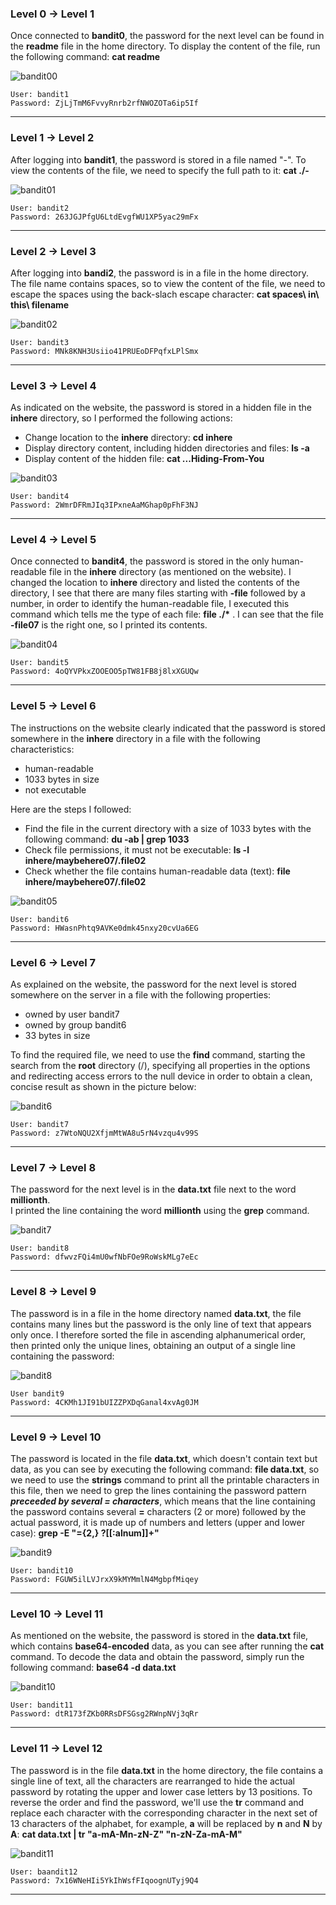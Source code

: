 ### Level 0 &rarr; Level 1  
Once connected to **bandit0**, the password for the next level can be found in the **readme** file in the home directory.
To display the content of the file, run the following command: **cat readme**  
  
![bandit00](./Img/Bandit/bandit00.png)  

    User: bandit1
    Password: ZjLjTmM6FvvyRnrb2rfNWOZOTa6ip5If
      
-------------------------------------------------------------------
### Level 1 &rarr; Level 2  
After logging into **bandit1**, the password is stored in a file named "-". To view the contents of the file,
we need to specify the full path to it: **cat ./-**  
  
![bandit01](./Img/Bandit/bandit01.png)  
    
    User: bandit2  
    Password: 263JGJPfgU6LtdEvgfWU1XP5yac29mFx
      
-------------------------------------------------------------------
### Level 2 &rarr; Level 3
After logging into **bandi2**, the password is in a file in the home directory. The file name contains spaces, so to view the content
of the file, we need to escape the spaces using the back-slach escape character: **cat spaces\ in\ this\ filename**   
  
![bandit02](./Img/Bandit/bandit02.png)  

    User: bandit3  
    Password: MNk8KNH3Usiio41PRUEoDFPqfxLPlSmx  

-------------------------------------------------------------------
### Level 3 &rarr; Level 4
As indicated on the website, the password is stored in a hidden file in the **inhere** directory, so I performed the following actions:  
- Change location to the **inhere** directory: **cd inhere**  
- Display directory content, including hidden directories and files: **ls -a**  
- Display content of the hidden file: **cat ...Hiding-From-You**  

![bandit03](./Img/Bandit/bandit03.png)  

    User: bandit4
    Password: 2WmrDFRmJIq3IPxneAaMGhap0pFhF3NJ

-------------------------------------------------------------------
### Level 4 &rarr; Level 5
Once connected to **bandit4**, the password is stored in the only human-readable file in the **inhere** directory (as mentioned
on the website). I changed the location to **inhere** directory and listed the contents of the directory, I see that there are
many files starting with **-file** followed by a number, in order to identify the human-readable file, I executed this command
which tells me the type of each file: <strong>file ./*</strong> . I can see that the file **-file07** is the right one, so I printed its contents.
  
![bandit04](./Img/Bandit/bandit04.png)  

    User: bandit5
    Password: 4oQYVPkxZOOEOO5pTW81FB8j8lxXGUQw
  
-------------------------------------------------------------------
### Level 5 &rarr; Level 6
The instructions on the website clearly indicated that the password is stored somewhere in the **inhere** directory in a file 
with the following characteristics:  
- human-readable
- 1033 bytes in size
- not executable   
  
Here are the steps I followed:  
- Find the file in the current directory with a size of 1033 bytes with the following command: **du -ab | grep 1033**
- Check file permissions, it must not be executable: **ls -l inhere/maybehere07/.file02**
- Check whether the file contains human-readable data (text): **file inhere/maybehere07/.file02**

![bandit05](./Img/Bandit/bandit05.png)  

    User: bandit6
    Password: HWasnPhtq9AVKe0dmk45nxy20cvUa6EG
  
-------------------------------------------------------------------
### Level 6 &rarr; Level 7
As explained on the website, the password for the next level is stored somewhere on the server in a file with the following properties:
- owned by user bandit7
- owned by group bandit6
- 33 bytes in size

To find the required file, we need to use the **find** command, starting the search from the **root** directory (/), specifying all properties in the options and redirecting access errors to the null device in order to obtain a clean, concise result as shown in the picture below:  

![bandit6](./Img/Bandit/bandit06.png)  

    User: bandit7
    Password: z7WtoNQU2XfjmMtWA8u5rN4vzqu4v99S  
  
------------------------------------------------------------------
### Level 7 &rarr; Level 8
The password for the next level is in the **data.txt** file next to the word **millionth**.  
I printed the line containing the word **millionth** using the **grep** command.  
  
![bandit7](/Img/Bandit/bandit07.png)  
  
    User: bandit8
    Password: dfwvzFQi4mU0wfNbFOe9RoWskMLg7eEc

------------------------------------------------------------------
### Level 8 &rarr; Level 9
The password is in a file in the home directory named **data.txt**, the file contains many lines but the password is the only line of text that appears only once. I therefore sorted the file in ascending alphanumerical order, then printed only the unique lines, obtaining an output of a single line containing the password:  
  
![bandit8](/Img/Bandit/bandit08.png)

    User bandit9
    Password: 4CKMh1JI91bUIZZPXDqGanal4xvAg0JM
  
------------------------------------------------------------------
### Level 9 &rarr; Level 10
The password is located in the file **data.txt**, which doesn't contain text but data, as you can see by executing the following command: **file data.txt**, so we need to use the **strings** command to print all the printable characters in this file, then we need to grep the lines containing the password pattern ***preceeded by several **=** characters***, which means that the line containing the password contains several **=** characters (2 or more) followed by the actual password, it is made up of numbers and letters (upper and lower case): **grep -E "={2,} ?[[:alnum]]+"**  
  
![bandit9](/Img/Bandit/bandit09.png)  
  
    User: bandit10  
    Password: FGUW5ilLVJrxX9kMYMmlN4MgbpfMiqey  
  
------------------------------------------------------------------
### Level 10 &rarr; Level 11
As mentioned on the website, the password is stored in the **data.txt** file, which contains **base64-encoded** data, as you can see after running the **cat** command. To decode the data and obtain the password, simply run the following command: **base64 -d data.txt**  
  
![bandit10](/Img/Bandit/bandit10.png)  
  
    User: bandit11
    Password: dtR173fZKb0RRsDFSGsg2RWnpNVj3qRr
  
------------------------------------------------------------------
### Level 11 &rarr; Level 12
The password is in the file **data.txt** in the home directory, the file contains a single line of text, all the characters are rearranged to hide the actual password by rotating the upper and lower case letters by 13 positions. To reverse the order and find the password, we'll use the **tr** command and replace each character with the corresponding character in the next set of 13 characters of the alphabet, for example, **a** will be replaced by **n** and **N** by **A**: **cat data.txt | tr "a-mA-Mn-zN-Z" "n-zN-Za-mA-M"**  
  
![bandit11](/Img/Bandit/bandit11.png)  

    User: baandit12
    Password: 7x16WNeHIi5YkIhWsfFIqoognUTyj9Q4
  
-----------------------------------------------------------------

